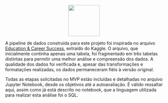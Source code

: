 <p align="center">
  <img src="https://reari.uff.br/wp-content/uploads/sites/171/2023/09/pucrio.png" width="100" height="100"/>
</p>





A pipeline de dados construída para este projeto foi inspirada no arquivo [Education & Career Success](https://www.kaggle.com/datasets/adilshamim8/education-and-career-success), extraído do Kaggle. O arquivo, que inicialmente continha apenas uma tabela, foi fragmentado em três tabelas distintas para permitir uma melhor análise e compreensão dos dados. A qualidade dos dados foi verificada e, apesar das transformações e formatações realizadas, os dados permaneceram fiéis à versão original.

Todas as etapas solicitadas no MVP estão incluídas e detalhadas no arquivo Jupyter Notebook, desde os objetivos até a autoavaliação. É válido ressaltar aqui, assim como já está descrito no notebook, que a linguagem utilizada para realizar esta análise foi o SQL.
